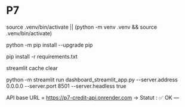 # P7

source .venv/bin/activate || (python -m venv .venv && source .venv/bin/activate)

python -m pip install --upgrade pip

pip install -r requirements.txt

streamlit cache clear

python -m streamlit run dashboard_streamlit_app.py --server.address 0.0.0.0 --server.port 8501 --server.headless true


API base URL = https://p7-credit-api.onrender.com → Statut : ✅ OK —
